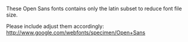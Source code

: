 These Open Sans fonts contains only the latin subset to reduce font file size.

Please include adjust them accordingly: <http://www.google.com/webfonts/specimen/Open+Sans>